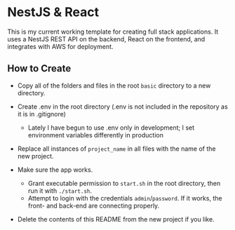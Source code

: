 # NestJS & React

This is my current working template for creating full stack applications. It uses a NestJS REST API on the backend, React on the frontend, and integrates with AWS for deployment.

## How to Create

- Copy all of the folders and files in the root `basic` directory to a new directory.

- Create .env in the root directory (.env is not included in the repository as it is in .gitignore)
  - Lately I have begun to use .env only in development; I set environment variables differently in production

<!-- - Initialize the app with `npm init`, then follow the prompts.
  - entry point should be `index.tsx` -->

<!-- - Install dependencies and dev-dependencies with the following commands:
  - `npm install react react-dom react-router-dom react-modal`
  - `npm install --save-dev @babel/cli @babel/core @babel/preset-react @babel/preset-typescript @types/node @types/react-dom @types/react-modal babel-loader css-loader dotenv-webpack html-webpack-plugin node-polyfill-webpack-plugin style-loader typescript webpack webpack-cli webpack-dev-server webpack-merge` -->

<!-- - Add scripts to `package.json` for start / build:
  ```
  "scripts": {
    "start": "webpack-dev-server . --config ./webpack/webpack.dev.js",
    "build": "webpack . --config ./webpack/webpack.prod.js"
  },
  ``` -->

<!-- - Run `npm run start` and confirm that `localhost:3000` displays the app. -->

- Replace all instances of `project_name` in all files with the name of the new project.

- Make sure the app works.
  - Grant executable permission to `start.sh` in the root directory, then run it with `./start.sh`.
  - Attempt to login with the credentials `admin`/`password`. If it works, the front- and back-end are connecting properly.

- Delete the contents of this README from the new project if you like.